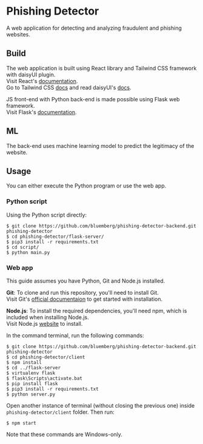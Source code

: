 # Phishing Detector

A web application for detecting and analyzing fraudulent and phishing websites.

## Build
The web application is built using React library and Tailwind CSS framework with daisyUI plugin.\
Visit React's [documentation](https://react.dev/reference/react).\
Go to Tailwind CSS [docs](https://tailwindcss.com/docs/) and read daisyUI's [docs](https://daisyui.com/docs).

JS front-end with Python back-end is made possible using Flask web framework.\
Visit Flask's [documentation](https://flask.palletsprojects.com/en/).

## ML
The back-end uses machine learning model to predict the legitimacy of the website.

## Usage
You can either execute the Python program or use the web app.

### Python script
Using the Python script directly:

    $ git clone https://github.com/bluemberg/phishing-detector-backend.git phishing-detector
    $ cd phishing-detector/flask-server/
    $ pip3 install -r requirements.txt
    $ cd script/
    $ python main.py
    
### Web app
This guide assumes you have Python, Git and Node.js installed.

**Git**: To clone and run this repository, you'll need to install Git.\
Visit Git's [official documentaion](https://git-scm.com/book/en/v2/Getting-Started-Installing-Git) to get started with installation.

**Node.js**: To install the required dependencies, you'll need npm, which is included when installing Node.js.\
Visit Node.js [website](https://nodejs.org/en/download) to install.

In the command terminal, run the following commands:

    $ git clone https://github.com/bluemberg/phishing-detector-backend.git phishing-detector
    $ cd phishing-detector/client
    $ npm install
    $ cd ../flask-server
    $ virtualenv flask
    $ flask\Scripts\activate.bat
    $ pip install flask
    $ pip3 install -r requirements.txt
    $ python server.py
    
Open another instance of terminal (without closing the previous one) inside `phishing-detector/client` folder. Then run:
    
    $ npm start

Note that these commands are Windows-only.

